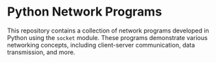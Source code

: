 # Python Network Programs

This repository contains a collection of network programs developed in Python using the `socket` module. These programs demonstrate various networking concepts, including client-server communication, data transmission, and more.
